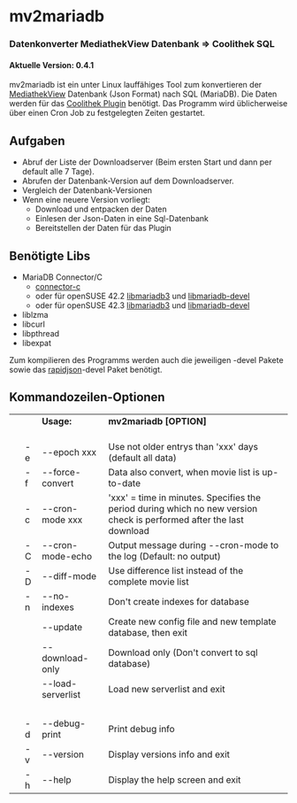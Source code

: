 # mv2mariadb
### Datenkonverter MediathekView Datenbank => Coolithek SQL
#### Aktuelle Version: 0.4.1


mv2mariadb ist ein unter Linux lauffähiges Tool zum konvertieren der [MediathekView](https://mediathekview.de) Datenbank (Json Format) nach SQL (MariaDB). Die Daten werden für das [Coolithek Plugin](https://wiki.slknet.de/w/Coolithek) benötigt.
Das Programm wird üblicherweise über einen Cron Job zu festgelegten Zeiten gestartet.

## Aufgaben

* Abruf der Liste der Downloadserver (Beim ersten Start und dann per default alle 7 Tage).
* Abrufen der Datenbank-Version auf dem Downloadserver.
* Vergleich der Datenbank-Versionen
* Wenn eine neuere Version vorliegt:
    * Download und entpacken der Daten
    * Einlesen der Json-Daten in eine Sql-Datenbank
    * Bereitstellen der Daten für das Plugin

## Benötigte Libs

* MariaDB Connector/C
    * [connector-c](https://downloads.mariadb.com/Connectors/c/connector-c-3.0.2)
    * oder für openSUSE 42.2 [libmariadb3](https://opensuse.tuxcode.de/repositories/tuxcode/privat/openSUSE_Leap_42.2/tools/x86_64/libmariadb3-3.0.2-1001.0.1.x86_64.rpm) und [libmariadb-devel](https://opensuse.tuxcode.de/repositories/tuxcode/privat/openSUSE_Leap_42.2/tools/x86_64/libmariadb-devel-3.0.2-1001.0.1.x86_64.rpm)
    * oder für openSUSE 42.3 [libmariadb3](https://opensuse.tuxcode.de/repositories/tuxcode/privat/openSUSE_Leap_42.3/tools/x86_64/libmariadb3-3.0.2-1001.0.1.x86_64.rpm) und [libmariadb-devel](https://opensuse.tuxcode.de/repositories/tuxcode/privat/openSUSE_Leap_42.3/tools/x86_64/libmariadb-devel-3.0.2-1001.0.1.x86_64.rpm)
* liblzma
* libcurl
* libpthread
* libexpat

Zum kompilieren des Programms werden auch die jeweiligen -devel Pakete sowie das [rapidjson](https://github.com/Tencent/rapidjson)-devel Paket benötigt.

## Kommandozeilen-Optionen

<table>
<tr>
<td>&nbsp;</td>
<td>&nbsp;</td>
<td><strong>Usage:</strong></td>
<td><strong>mv2mariadb [OPTION]</strong></td>
</tr>

<tr>
<td style="padding:0px;" colspan="4">&nbsp;</td>
</tr>

<tr>
<td>&nbsp;</td>
<td>-e</td>
<td>--epoch xxx</td>
<td>Use not older entrys than 'xxx' days (default all data)</td>
</tr>

<tr>
<td>&nbsp;</td>
<td>-f</td>
<td>--force-convert</td>
<td>Data also convert, when movie list is up-to-date</td>
</tr>

<tr>
<td>&nbsp;</td>
<td>-c</td>
<td>--cron-mode xxx</td>
<td>'xxx' = time in minutes. Specifies the period during which no new version check is performed after the last download</td>
</tr>

<tr>
<td>&nbsp;</td>
<td>-C</td>
<td>--cron-mode-echo</td>
<td>Output message during --cron-mode to the log (Default: no output)</td>
</tr>

<tr>
<td>&nbsp;</td>
<td>-D</td>
<td>--diff-mode</td>
<td>Use difference list instead of the complete movie list</td>
</tr>

<tr>
<td>&nbsp;</td>
<td>-n</td>
<td>--no-indexes</td>
<td>Don't create indexes for database</td>
</tr>

<tr>
<td>&nbsp;</td>
<td>&nbsp;</td>
<td>--update</td>
<td>Create new config file and new template database, then exit</td>
</tr>

<tr>
<td>&nbsp;</td>
<td>&nbsp;</td>
<td>--download-only</td>
<td>Download only (Don't convert to sql database)</td>
</tr>

<tr>
<td>&nbsp;</td>
<td>&nbsp;</td>
<td>--load-serverlist</td>
<td>Load new serverlist and exit</td>
</tr>

<tr>
<td colspan="4">&nbsp;</td>
</tr>

<tr>
<td>&nbsp;</td>
<td>-d</td>
<td>--debug-print</td>
<td>Print debug info</td>
</tr>

<tr>
<td>&nbsp;</td>
<td>-v</td>
<td>--version</td>
<td>Display versions info and exit</td>
</tr>

<tr>
<td>&nbsp;</td>
<td>-h</td>
<td>--help</td>
<td>Display the help screen and exit</td>
</tr>
</table>
